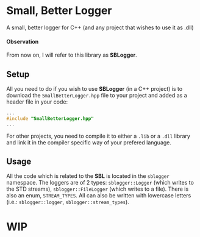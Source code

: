 # Small, Better Logger
A small, better logger for C++ (and any project that wishes to use it as .dll) 

#### Observation
From now on, I will refer to this library as **SBLogger**.

## Setup
All you need to do if you wish to use **SBLogger** (in a C++ project) is to download the ```SmallBetterLogger.hpp``` file to your project and added as a header file in your code:
````cpp
...
#include "SmallBetterLogger.hpp"
...
````
For other projects, you need to compile it to either a ```.lib``` or a ```.dll``` library and link it in the compiler specific way of your prefered language.

## Usage

All the code which is related to the **SBL** is located in the ```sblogger``` namespace. The loggers are of 2 types: ```sblogger::Logger``` (which writes to the STD streams), ```sblogger::FileLogger``` (which writes to a file). There is also an enum, ```STREAM_TYPES```. All can also be written with lowercase letters (i.e.: ```sblogger::logger```, ```sblogger::stream_types```).

# WIP
